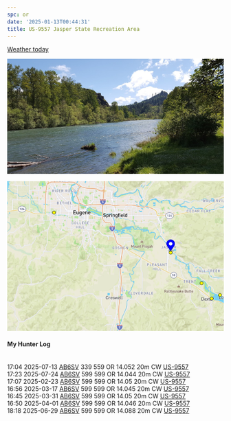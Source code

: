 ```yaml
---
spc: or
date: '2025-01-13T00:44:31'
title: US-9557 Jasper State Recreation Area
---
```


[Weather today](https://weawow.com/c10371478)

![pasted_image001.png](/static/pasted_image001_0122.png)

![pasted_image.png](/static/pasted_image_0143.png)


#### My Hunter Log

<BR>17:04	2025-07-13	[AB6SV](https://qrz.com/db/AB6SV)	339	559	OR	14.052	20m	CW	[US-9557](https://pota.app/#/park/US-9557)
<BR>17:23	2025-07-24	[AB6SV](https://qrz.com/db/AB6SV)	599	599	OR	14.044	20m	CW	[US-9557](https://pota.app/#/park/US-9557)
<BR>17:07	2025-02-23	[AB6SV](https://qrz.com/db/AB6SV)	599	599	OR	14.05	20m	CW	[US-9557](https://pota.app/#/park/US-9557)
<BR>16:56	2025-03-17	[AB6SV](https://qrz.com/db/AB6SV)	599	599	OR	14.045	20m	CW	[US-9557](https://pota.app/#/park/US-9557)
<BR>16:45	2025-03-31	[AB6SV](https://qrz.com/db/AB6SV)	599	599	OR	14.05	20m	CW	[US-9557](https://pota.app/#/park/US-9557)
<BR>16:50	2025-04-01	[AB6SV](https://qrz.com/db/AB6SV)	599	599	OR	14.046	20m	CW	[US-9557](https://pota.app/#/park/US-9557)
<BR>18:18	2025-06-29	[AB6SV](https://qrz.com/db/AB6SV)	599	599	OR	14.088	20m	CW	[US-9557](https://pota.app/#/park/US-9557)